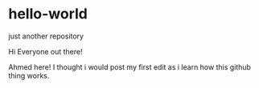 # hello-world
just another repository

Hi Everyone out there!

Ahmed here! I thought i would post my first edit as i learn 
how this github thing works.
